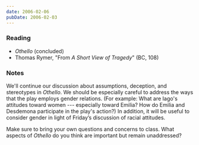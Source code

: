```yaml
---
date: 2006-02-06
pubDate: 2006-02-03
---
```


### Reading

* <cite>Othello</cite> (concluded)
* Thomas Rymer, "From <cite>A Short View of Tragedy</cite>" (BC, 108)

### Notes

We'll continue our discussion about assumptions, deception, and stereotypes in <cite>Othello</cite>. We should be especially careful to address the ways that the play employs gender relations. (For example: What are Iago's attitudes toward women --- especially toward Emilia? How do Emilia and Desdemona participate in the play's action?) In addition, it will be useful to consider gender in light of Friday’s discussion of racial attitudes.

Make sure to bring your own questions and concerns to class. What aspects of <cite>Othello</cite> do you think are important but remain unaddressed?
